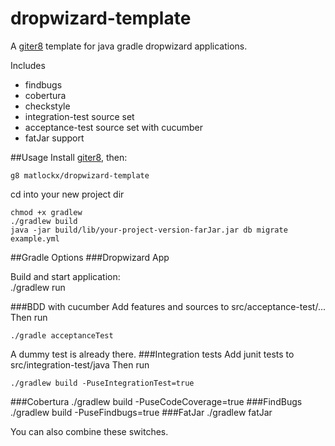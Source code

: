 dropwizard-template
==================

A [giter8][g8] template for java gradle dropwizard applications.

Includes

* findbugs
* cobertura
* checkstyle
* integration-test source set
* acceptance-test source set with cucumber
* fatJar support

##Usage
Install [giter8][g8], then:

    g8 matlockx/dropwizard-template

cd into your new project dir

    chmod +x gradlew
    ./gradlew build
    java -jar build/lib/your-project-version-farJar.jar db migrate example.yml

##Gradle Options
###Dropwizard App

Build and start application:   
	./gradlew run
    
###BDD with cucumber
Add features and sources to src/acceptance-test/...
Then run

    ./gradle acceptanceTest

A dummy test is already there.
###Integration tests
Add junit tests to src/integration-test/java
Then run

    ./gradlew build -PuseIntegrationTest=true

###Cobertura
    ./gradlew build -PuseCodeCoverage=true
###FindBugs
    ./gradlew build -PuseFindbugs=true
###FatJar
    ./gradlew fatJar

You can also combine these switches.

[g8]: http://github.com/n8han/giter8#readme
